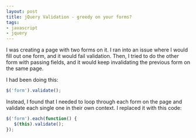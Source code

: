 ```yaml
---
layout: post
title: jQuery Validation - greedy on your forms?
tags:
- javascript
- jquery
---
```

I was creating a page with two forms on it.  I ran into an issue where I would fill out one form, and it would fail validation.  Then, I tried to do the other form with passing fields, and it would keep invalidating the previous form on the same page.

I had been doing this:

```javascript
$('form').validate();
```

Instead, I found that I needed to loop through each form on the page and validate each single one in their own context. I replaced it with this code:
    
```javascript
$('form').each(function() {
   $(this).validate();
});
```
